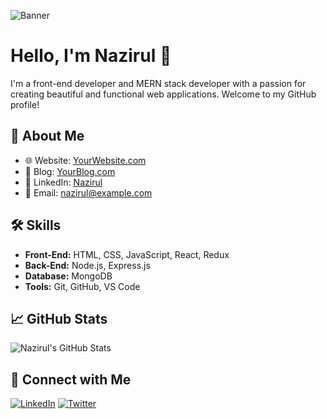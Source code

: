 ![Banner](https://github.com/nazirul/nazirul/blob/main/banner.png)

# Hello, I'm Nazirul 👋

I'm a front-end developer and MERN stack developer with a passion for creating beautiful and functional web applications. Welcome to my GitHub profile!

## 🚀 About Me
- 🌐 Website: [YourWebsite.com](https://yourwebsite.com)
- 📝 Blog: [YourBlog.com](https://yourblog.com)
- 💼 LinkedIn: [Nazirul](https://www.linkedin.com/in/nazirul)
- 📧 Email: [nazirul@example.com](mailto:nazirul@example.com)

## 🛠️ Skills
- **Front-End:** HTML, CSS, JavaScript, React, Redux
- **Back-End:** Node.js, Express.js
- **Database:** MongoDB
- **Tools:** Git, GitHub, VS Code

## 📈 GitHub Stats
![Nazirul's GitHub Stats](https://github-readme-stats.vercel.app/api?username=nazirul&show_icons=true&theme=radical)

## 🔗 Connect with Me
[![LinkedIn](https://img.shields.io/badge/LinkedIn-blue?style=for-the-badge&logo=linkedin)](https://www.linkedin.com/in/nazirul)
[![Twitter](https://img.shields.io/badge/Twitter-blue?style=for-the-badge&logo=twitter)](https://twitter.com/nazirul)
